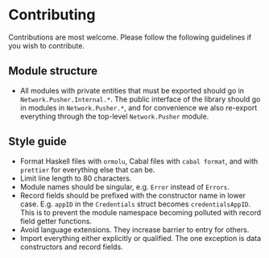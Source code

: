 # Contributing

Contributions are most welcome. Please follow the following guidelines if you
wish to contribute.

## Module structure

- All modules with private entities that must be exported should go in
  `Network.Pusher.Internal.*`. The public interface of the library should go in
  modules in `Network.Pusher.*`, and for convenience we also re-export everything
  through the top-level `Network.Pusher` module.

## Style guide

- Format Haskell files with `ormolu`, Cabal files with `cabal format`, and
  with `prettier` for everything else that can be.
- Limit line length to 80 characters.
- Module names should be singular, e.g. `Error` instead of `Errors`.
- Record fields should be prefixed with the constructor name in lower case.
  E.g. `appID` in the `Credentials` struct becomes `credentialsAppID`. This is
  to prevent the module namespace becoming polluted with record field getter
  functions.
- Avoid language extensions. They increase barrier to entry for others.
- Import everything either explicitly or qualified. The one exception is data
  constructors and record fields.
